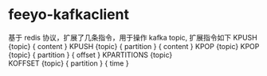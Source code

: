 # feeyo-kafkaclient

基于 redis 协议，扩展了几条指令，用于操作 kafka topic, 扩展指令如下
	KPUSH 			{topic}  { content  }
	KPUSH 			{topic}  { partition }  { content }
	KPOP 			{topic}
	KPOP 			{topic}  { partition }  { offset }
	KPARTITIONS 	{topic}	    	 				
	KOFFSET 		{topic}  { partition }  { time }	

